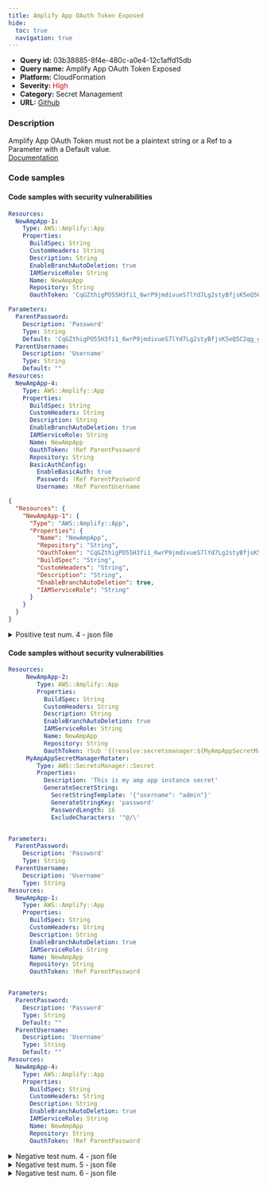 ```yaml
---
title: Amplify App OAuth Token Exposed
hide:
  toc: true
  navigation: true
---
```


<style>
  .highlight .hll {
    background-color: #ff171742;
  }
  .md-content {
    max-width: 1100px;
    margin: 0 auto;
  }
</style>

-   **Query id:** 03b38885-8f4e-480c-a0e4-12c1affd15db
-   **Query name:** Amplify App OAuth Token Exposed
-   **Platform:** CloudFormation
-   **Severity:** <span style="color:#C00">High</span>
-   **Category:** Secret Management
-   **URL:** [Github](https://github.com/Checkmarx/kics/tree/master/assets/queries/cloudFormation/aws/amplify_app_oauth_token_exposed)

### Description
Amplify App OAuth Token must not be a plaintext string or a Ref to a Parameter with a Default value.<br>
[Documentation](https://docs.aws.amazon.com/AWSCloudFormation/latest/UserGuide/aws-properties-amplify-app-basicauthconfig.html)

### Code samples
#### Code samples with security vulnerabilities
```yaml title="Positive test num. 1 - yaml file" hl_lines="4"
Resources:
  NewAmpApp-1:
    Type: AWS::Amplify::App
    Properties:
      BuildSpec: String
      CustomHeaders: String
      Description: String
      EnableBranchAutoDeletion: true
      IAMServiceRole: String
      Name: NewAmpApp
      Repository: String
      OauthToken: 'CqGZthigPO55H3fi1_6wrP9jmdivueS7lYd7Lg2styBfjsK5eQ5C2qg_gONQgzyvvVojXY0JyMkRdm71y3nTFl1ZYOgJSNLshvWnm9QoEJrInp_xr-o-9RgZHhrGp5X9dCZVYsYF1WHqj5p75O37IKc8Rv6yO9kGw1flCbT4xbeLTDItX71jRzuAHYNKGPKkxrhIuQ-w9MyKYZ0a3pYT4lWZzWVFoMu9G-smC4qrww5grWCUevE9LuNEZgSijFgRK9QPo8PxMt427lGyK-FkoB8x4qllQ1aCG9_mz2t6A1nRxXY7-Jq9ONkmNoUHiTenEUUaPQcz4RFzrkTE-GaUNP_yK2tNR2i5-TQ4tcI8hQW0aaAsWBPoxd_ZXNty9AhRpshU9WUy32yIHj47jMYCpA'


```
```yaml title="Positive test num. 2 - yaml file" hl_lines="5"
Parameters:
  ParentPassword:
    Description: 'Password'
    Type: String
    Default: 'CqGZthigPO55H3fi1_6wrP9jmdivueS7lYd7Lg2styBfjsK5eQ5C2qg_gONQgzyvvVojXY0JyMkRdm71y3nTFl1ZYOgJSNLshvWnm9QoEJrInp_xr-o-9RgZHhrGp5X9dCZVYsYF1WHqj5p75O37IKc8Rv6yO9kGw1flCbT4xbeLTDItX71jRzuAHYNKGPKkxrhIuQ-w9MyKYZ0a3pYT4lWZzWVFoMu9G-smC4qrww5grWCUevE9LuNEZgSijFgRK9QPo8PxMt427lGyK-FkoB8x4qllQ1aCG9_mz2t6A1nRxXY7-Jq9ONkmNoUHiTenEUUaPQcz4RFzrkTE-GaUNP_yK2tNR2i5-TQ4tcI8hQW0aaAsWBPoxd_ZXNty9AhRpshU9WUy32yIHj47jMYCpA'
  ParentUsername:
    Description: 'Username'
    Type: String
    Default: ""
Resources:
  NewAmpApp-4:
    Type: AWS::Amplify::App
    Properties:
      BuildSpec: String
      CustomHeaders: String
      Description: String
      EnableBranchAutoDeletion: true
      IAMServiceRole: String
      Name: NewAmpApp
      OauthToken: !Ref ParentPassword
      Repository: String
      BasicAuthConfig:
        EnableBasicAuth: true
        Password: !Ref ParentPassword
        Username: !Ref ParentUsername

```
```json title="Positive test num. 3 - json file" hl_lines="5"
{
  "Resources": {
    "NewAmpApp-1": {
      "Type": "AWS::Amplify::App",
      "Properties": {
        "Name": "NewAmpApp",
        "Repository": "String",
        "OauthToken": "CqGZthigPO55H3fi1_6wrP9jmdivueS7lYd7Lg2styBfjsK5eQ5C2qg_gONQgzyvvVojXY0JyMkRdm71y3nTFl1ZYOgJSNLshvWnm9QoEJrInp_xr-o-9RgZHhrGp5X9dCZVYsYF1WHqj5p75O37IKc8Rv6yO9kGw1flCbT4xbeLTDItX71jRzuAHYNKGPKkxrhIuQ-w9MyKYZ0a3pYT4lWZzWVFoMu9G-smC4qrww5grWCUevE9LuNEZgSijFgRK9QPo8PxMt427lGyK-FkoB8x4qllQ1aCG9_mz2t6A1nRxXY7-Jq9ONkmNoUHiTenEUUaPQcz4RFzrkTE-GaUNP_yK2tNR2i5-TQ4tcI8hQW0aaAsWBPoxd_ZXNty9AhRpshU9WUy32yIHj47jMYCpA",
        "BuildSpec": "String",
        "CustomHeaders": "String",
        "Description": "String",
        "EnableBranchAutoDeletion": true,
        "IAMServiceRole": "String"
      }
    }
  }
}

```
<details><summary>Positive test num. 4 - json file</summary>

```json hl_lines="11"
{
  "Parameters": {
    "ParentUsername": {
      "Description": "Username",
      "Type": "String",
      "Default": ""
    },
    "ParentPassword": {
      "Description": "Password",
      "Type": "String",
      "Default": "CqGZthigPO55H3fi1_6wrP9jmdivueS7lYd7Lg2styBfjsK5eQ5C2qg_gONQgzyvvVojXY0JyMkRdm71y3nTFl1ZYOgJSNLshvWnm9QoEJrInp_xr-o-9RgZHhrGp5X9dCZVYsYF1WHqj5p75O37IKc8Rv6yO9kGw1flCbT4xbeLTDItX71jRzuAHYNKGPKkxrhIuQ-w9MyKYZ0a3pYT4lWZzWVFoMu9G-smC4qrww5grWCUevE9LuNEZgSijFgRK9QPo8PxMt427lGyK-FkoB8x4qllQ1aCG9_mz2t6A1nRxXY7-Jq9ONkmNoUHiTenEUUaPQcz4RFzrkTE-GaUNP_yK2tNR2i5-TQ4tcI8hQW0aaAsWBPoxd_ZXNty9AhRpshU9WUy32yIHj47jMYCpA"
    }
  },
  "Resources": {
    "NewAmpApp-4": {
      "Type": "AWS::Amplify::App",
      "Properties": {
        "Repository": "String",
        "BasicAuthConfig": {
          "EnableBasicAuth": true,
          "Password": "ParentPassword",
          "Username": "ParentUsername"
        },
        "OauthToken": "ParentPassword",
        "BuildSpec": "String",
        "CustomHeaders": "String",
        "Description": "String",
        "EnableBranchAutoDeletion": true,
        "IAMServiceRole": "String",
        "Name": "NewAmpApp"
      }
    }
  }
}

```
</details>


#### Code samples without security vulnerabilities
```yaml title="Negative test num. 1 - yaml file"
Resources:
     NewAmpApp-2:
        Type: AWS::Amplify::App
        Properties:
          BuildSpec: String
          CustomHeaders: String
          Description: String
          EnableBranchAutoDeletion: true
          IAMServiceRole: String
          Name: NewAmpApp
          Repository: String
          OauthToken: !Sub '{{resolve:secretsmanager:${MyAmpAppSecretManagerRotater}::password}}'
     MyAmpAppSecretManagerRotater:
        Type: AWS::SecretsManager::Secret
        Properties:
          Description: 'This is my amp app instance secret'
          GenerateSecretString:
            SecretStringTemplate: '{"username": "admin"}'
            GenerateStringKey: 'password'
            PasswordLength: 16
            ExcludeCharacters: '"@/\'

```
```yaml title="Negative test num. 2 - yaml file"

Parameters:
  ParentPassword:
    Description: 'Password'
    Type: String
  ParentUsername:
    Description: 'Username'
    Type: String
Resources:
  NewAmpApp-1:
    Type: AWS::Amplify::App
    Properties:
      BuildSpec: String
      CustomHeaders: String
      Description: String
      EnableBranchAutoDeletion: true
      IAMServiceRole: String
      Name: NewAmpApp
      Repository: String
      OauthToken: !Ref ParentPassword


```
```yaml title="Negative test num. 3 - yaml file"

Parameters:
  ParentPassword:
    Description: 'Password'
    Type: String
    Default: ""
  ParentUsername:
    Description: 'Username'
    Type: String
    Default: ""
Resources:
  NewAmpApp-4:
    Type: AWS::Amplify::App
    Properties:
      BuildSpec: String
      CustomHeaders: String
      Description: String
      EnableBranchAutoDeletion: true
      IAMServiceRole: String
      Name: NewAmpApp
      Repository: String
      OauthToken: !Ref ParentPassword

```
<details><summary>Negative test num. 4 - json file</summary>

```json
{
  "Resources": {
    "NewAmpApp-2": {
      "Type": "AWS::Amplify::App",
      "Properties": {
        "Name": "NewAmpApp",
        "Repository": "String",
        "OauthToken": "{{resolve:secretsmanager:${MyAmpAppSecretManagerRotater}::password}}",
        "BuildSpec": "String",
        "CustomHeaders": "String",
        "Description": "String",
        "EnableBranchAutoDeletion": true,
        "IAMServiceRole": "String"
      }
    },
    "MyAmpAppSecretManagerRotater": {
      "Type": "AWS::SecretsManager::Secret",
      "Properties": {
        "Description": "This is my amp app instance secret",
        "GenerateSecretString": {
          "SecretStringTemplate": "{\"username\": \"admin\"}",
          "GenerateStringKey": "password",
          "PasswordLength": 16,
          "ExcludeCharacters": "\"@/\\"
        }
      }
    }
  }
}

```
</details>
<details><summary>Negative test num. 5 - json file</summary>

```json
{
  "Parameters": {
    "ParentPassword": {
      "Description": "Password",
      "Type": "String"
    },
    "ParentUsername": {
      "Description": "Username",
      "Type": "String"
    }
  },
  "Resources": {
    "NewAmpApp-1": {
      "Type": "AWS::Amplify::App",
      "Properties": {
        "BuildSpec": "String",
        "CustomHeaders": "String",
        "Description": "String",
        "EnableBranchAutoDeletion": true,
        "IAMServiceRole": "String",
        "Name": "NewAmpApp",
        "Repository": "String",
        "OauthToken": "ParentPassword"
      }
    }
  }
}

```
</details>
<details><summary>Negative test num. 6 - json file</summary>

```json
{
  "Parameters": {
    "ParentPassword": {
      "Description": "Password",
      "Type": "String",
      "Default": ""
    },
    "ParentUsername": {
      "Description": "Username",
      "Type": "String",
      "Default": ""
    }
  },
  "Resources": {
    "NewAmpApp-4": {
      "Type": "AWS::Amplify::App",
      "Properties": {
        "BuildSpec": "String",
        "CustomHeaders": "String",
        "Description": "String",
        "EnableBranchAutoDeletion": true,
        "IAMServiceRole": "String",
        "Name": "NewAmpApp",
        "Repository": "String",
        "OauthToken": "ParentPassword"
      }
    }
  }
}

```
</details>
